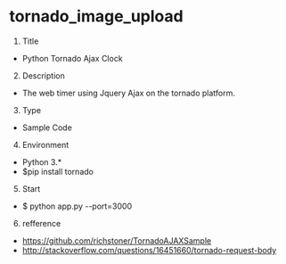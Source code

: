 # tornado_image_upload

1. Title 
 - Python Tornado Ajax Clock

2. Description 
 - The web timer using Jquery Ajax on the tornado platform.

3. Type 
 - Sample Code

4. Environment 
 - Python 3.* 
 - $pip install tornado

5. Start 
 - $ python app.py --port=3000

6. refference
 - https://github.com/richstoner/TornadoAJAXSample 
 - http://stackoverflow.com/questions/16451660/tornado-request-body
